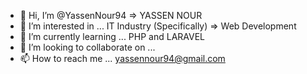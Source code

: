 - 👋 Hi, I’m @YassenNour94 => YASSEN NOUR
- 👀 I’m interested in ... IT Industry (Specifically) =>  Web Development
- 🌱 I’m currently learning ... PHP and LARAVEL
- 💞️ I’m looking to collaborate on ...
- 📫 How to reach me ... yassennour94@gmail.com

<!---
YassenNour94/YassenNour94 is a ✨ special ✨ repository because its `README.md` (this file) appears on your GitHub profile.
You can click the Preview link to take a look at your changes.
--->
